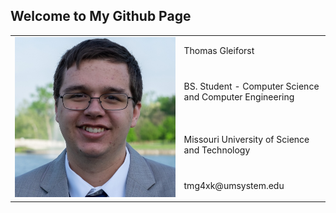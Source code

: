 ## Welcome to My Github Page

<table>
  <tr>
    <td rowspan="4"><img src="gleiforst.jpg" alt="Thomas Gleiforst" width="auto" height="15%" rowspan="4"/></td>
    <td> Thomas Gleiforst </td>
  </tr>
  <tr>
    <td> BS. Student - Computer Science and Computer Engineering </td>
  </tr>  
  <tr>
    <td> Missouri University of Science and Technology </td>
  </tr>
  <tr>
    <td> tmg4xk@umsystem.edu </td>
  </tr>
</table>
